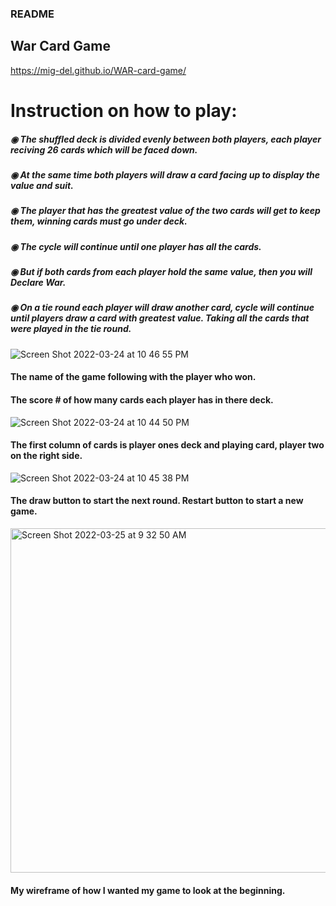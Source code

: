 ### README
## War Card Game

https://mig-del.github.io/WAR-card-game/

# Instruction on how to play:
##### ◉	  The shuffled deck is divided evenly between both players, each player reciving 26 cards which will be faced down.
##### ◉	  At the same time both players will draw a card facing up to display the value and suit.
##### ◉	  The player that has the greatest value of the two cards will get to keep them, winning cards must go under deck.
##### ◉	 The cycle will continue until one player has all the cards.
##### ◉	  But if both cards from each player hold the same value, then you will Declare War.
##### ◉	  On a tie round each player will draw another card, cycle will continue until players draw a card with greatest value. Taking all the cards that were played in the tie round.
     
  
  ![Screen Shot 2022-03-24 at 10 46 55 PM](https://user-images.githubusercontent.com/93844738/160080726-13f8ccec-211e-415e-a3f3-7bc1002702c6.png)
#### The name of the game following with the player who won.
#### The score # of how many cards each player has in there deck.




![Screen Shot 2022-03-24 at 10 44 50 PM](https://user-images.githubusercontent.com/93844738/160082396-701a9476-70ed-4e2c-9ac8-71d086a29285.png)
#### The first column of cards is player ones deck and playing card, player two on the right side.


![Screen Shot 2022-03-24 at 10 45 38 PM](https://user-images.githubusercontent.com/93844738/160082865-9a2c51bf-ccfc-4c07-ace8-f9f7c4a76fc1.png)
#### The draw button to start the next round. Restart button to start a new game.


<img width="551" alt="Screen Shot 2022-03-25 at 9 32 50 AM" src="https://user-images.githubusercontent.com/93844738/160162425-286e0592-051b-4d62-b3f6-cb17f2c10847.png">

 #### My wireframe of how I wanted my game to look at the beginning. 